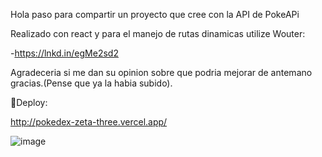 Hola paso para compartir un proyecto que cree con la API de PokeAPi

Realizado con react y para el manejo de rutas dinamicas utilize Wouter:

-https://lnkd.in/egMe2sd2

Agradeceria si me dan su opinion sobre que podria mejorar de antemano gracias.(Pense que ya la habia subido).

🚀Deploy:

http://pokedex-zeta-three.vercel.app/

![image](https://user-images.githubusercontent.com/84880348/189406765-dfe2bcf7-2779-4ac2-bf35-3939a8088fb0.png)

